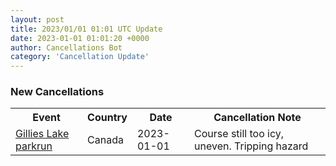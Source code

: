 ```yaml
---
layout: post
title: 2023/01/01 01:01 UTC Update
date: 2023-01-01 01:01:20 +0000
author: Cancellations Bot
category: 'Cancellation Update'
---
```


<h3>New Cancellations</h3>
<div class='hscrollable'>
<table style='width: 100%'>
    <tr>
        <th>Event</th>
        <th>Country</th>
        <th>Date</th>
        <th>Cancellation Note</th>
    </tr>
    <tr>
        <td><a href="https://www.parkrun.ca/gillieslake">Gillies Lake parkrun</a></td>
        <td>Canada</td>
        <td>2023-01-01</td>
        <td>Course still too icy, uneven. Tripping hazard</td>
    </tr>
</table>
</div>
